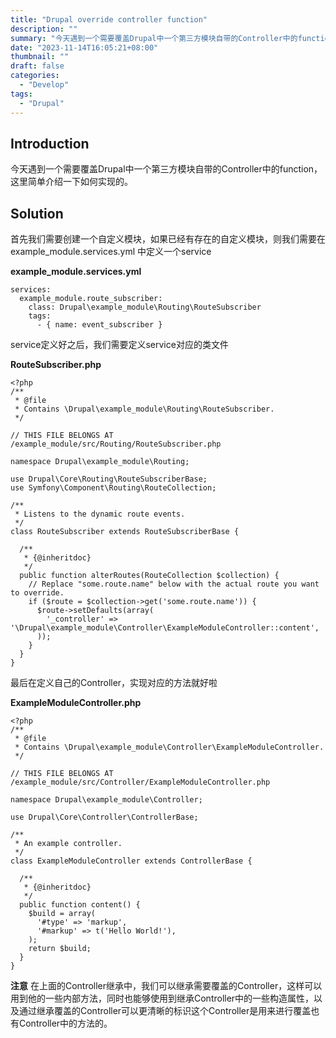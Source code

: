 ```yaml
---
title: "Drupal override controller function"
description: ""
summary: "今天遇到一个需要覆盖Drupal中一个第三方模块自带的Controller中的function，这里简单介绍一下如何实现的。"
date: "2023-11-14T16:05:21+08:00"
thumbnail: ""
draft: false
categories:
  - "Develop"
tags:
  - "Drupal"
---
```


## Introduction
今天遇到一个需要覆盖Drupal中一个第三方模块自带的Controller中的function，这里简单介绍一下如何实现的。



## Solution

首先我们需要创建一个自定义模块，如果已经有存在的自定义模块，则我们需要在 example_module.services.yml 中定义一个service

**example_module.services.yml**
```
services:
  example_module.route_subscriber:
    class: Drupal\example_module\Routing\RouteSubscriber
    tags:
      - { name: event_subscriber }
```

service定义好之后，我们需要定义service对应的类文件

**RouteSubscriber.php**
```
<?php
/**
 * @file
 * Contains \Drupal\example_module\Routing\RouteSubscriber.
 */

// THIS FILE BELONGS AT /example_module/src/Routing/RouteSubscriber.php

namespace Drupal\example_module\Routing;

use Drupal\Core\Routing\RouteSubscriberBase;
use Symfony\Component\Routing\RouteCollection;

/**
 * Listens to the dynamic route events.
 */
class RouteSubscriber extends RouteSubscriberBase {

  /**
   * {@inheritdoc}
   */
  public function alterRoutes(RouteCollection $collection) {
    // Replace "some.route.name" below with the actual route you want to override.
    if ($route = $collection->get('some.route.name')) {
      $route->setDefaults(array(
        '_controller' => '\Drupal\example_module\Controller\ExampleModuleController::content',
      ));
    }
  }
}
```
最后在定义自己的Controller，实现对应的方法就好啦

**ExampleModuleController.php**

```
<?php
/**
 * @file
 * Contains \Drupal\example_module\Controller\ExampleModuleController.
 */

// THIS FILE BELONGS AT /example_module/src/Controller/ExampleModuleController.php

namespace Drupal\example_module\Controller;

use Drupal\Core\Controller\ControllerBase;

/**
 * An example controller.
 */
class ExampleModuleController extends ControllerBase {

  /**
   * {@inheritdoc}
   */
  public function content() {
    $build = array(
      '#type' => 'markup',
      '#markup' => t('Hello World!'),
    );
    return $build;
  }
}
```

**注意**
在上面的Controller继承中，我们可以继承需要覆盖的Controller，这样可以用到他的一些内部方法，同时也能够使用到继承Controller中的一些构造属性，以及通过继承覆盖的Controller可以更清晰的标识这个Controller是用来进行覆盖也有Controller中的方法的。
